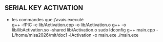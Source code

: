 ## SERIAL KEY ACTIVATION

* les commandes que j'avais executé  
 g++ -fPIC -c lib/Activation.cpp -o lib/Activation.o
 g++ -o lib/libActivation.so -shared lib/Activation.o
 sudo ldconfig
 g++ main.cpp -L/home/misa2026/mit/doc1 -lActivation -o main.exe
 ./main.exe

